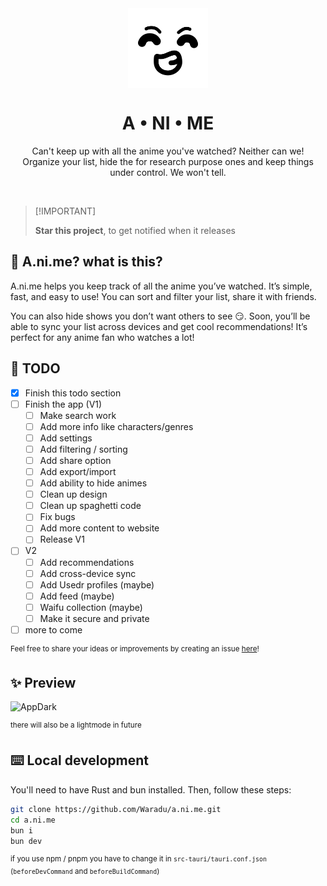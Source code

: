 <div align="center">
  <img align="center" width="128px" src="public/icon.png" />
  <h1 align="center"><b>A • NI • ME</b></h1>

   Can't keep up with all the anime you've watched? Neither can we! <br>
   Organize your list, hide the for research purpose ones and keep things under control. We won't tell. 
</div>

<br>

> \[!IMPORTANT]
>
> **Star this project**, to get notified when it releases

## 🤨 A.ni.me? what is this?

A.ni.me helps you keep track of all the anime you’ve watched. It’s simple, fast, and easy to use! You can sort and filter your list, share it with friends.

You can also hide shows you don’t want others to see 😏. Soon, you’ll be able to sync your list across devices and get cool recommendations! It’s perfect for any anime fan who watches a lot!

## 📝 TODO

- [x] Finish this todo section
- [ ] Finish the app (V1)
  - [ ] Make search work
  - [ ] Add more info like characters/genres
  - [ ] Add settings
  - [ ] Add filtering / sorting
  - [ ] Add share option
  - [ ] Add export/import
  - [ ] Add ability to hide animes
  - [ ] Clean up design
  - [ ] Clean up spaghetti code
  - [ ] Fix bugs
  - [ ] Add more content to website
  - [ ] Release V1
- [ ] V2
  - [ ] Add recommendations
  - [ ] Add cross-device sync
  - [ ] Add Usedr profiles (maybe)
  - [ ] Add feed (maybe)
  - [ ] Waifu collection (maybe)
  - [ ] Make it secure and private
- [ ] more to come

<sup>Feel free to share your ideas or improvements by creating an issue [here](https://github.com/Waradu/a.ni.me/issues)!</sup>

## ✨ Preview

<img width="800" alt="AppDark" src="https://github.com/user-attachments/assets/68a4c54e-7546-4bac-bf92-bb8eb51c828d">

<sup>there will also be a lightmode in future</sup>

## ⌨️ Local development

You'll need to have Rust and bun installed. Then, follow these steps:

```zsh
git clone https://github.com/Waradu/a.ni.me.git
cd a.ni.me
bun i
bun dev
```

<sup>if you use npm / pnpm you have to change it in `src-tauri/tauri.conf.json` (`beforeDevCommand` and `beforeBuildCommand`)</sup>

